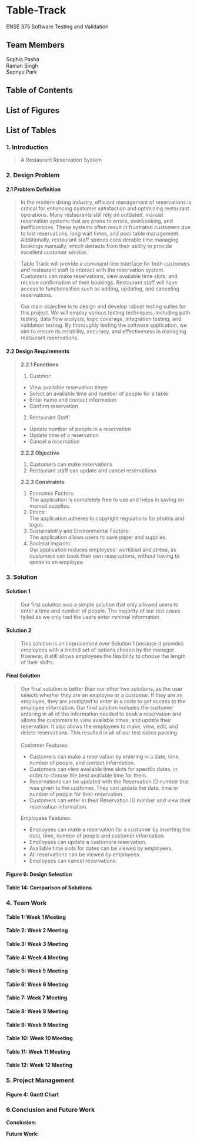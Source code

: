 
# Table-Track
ENSE 375 Software Testing and Validation


## Team Members
Sophia Pasha <br />
Raman Singh <br />
Seonyu Park <br />


## Table of Contents



## List of Figures


## List of Tables
 

### 1. Introduction <br />
> A Restaurant Reservation System<br />
>
> 
### 2. Design Problem
#### 2.1 Problem Definition <br />
> In the modern dining industry, efficient management of reservations is critical for enhancing customer satisfaction and optimizing restaurant operations. Many restaurants still rely on outdated, manual reservation systems that are prone to errors, overbooking, and inefficiencies. These systems often result in frustrated customers due to lost reservations, long wait times, and poor table management. Additionally, restaurant staff spends considerable time managing bookings manually, which detracts from their ability to provide excellent customer service.

> Table Track will provide a command-line interface for both customers and restaurant staff to interact with the reservation system. Customers can make reservations, view available time slots, and receive confirmation of their bookings. Restaurant staff will have access to functionalities such as adding, updating, and canceling reservations.

> Our main objective is to design and develop robust testing suites for this project. We will employ various testing techniques, including path testing, data flow analysis, logic coverage, integration testing, and validation testing. By thoroughly testing the software application, we aim to ensure its reliability, accuracy, and effectiveness in managing restaurant reservations.<br />

#### 2.2 Design Requirements <br />
> **2.2.1 Functions** <br />
> 1. Custmor:<br />
> - View available reservation times
> - Select an available time and number of people for a table
> - Enter name and contact information
> - Confirm reservation
>
> 2. Restaurant Staff:<br />
> - Update number of people in a reservation
> - Update time of a reservation
> - Cancel a reservation
>
> 
> **2.2.2 Objective** <br />
> 1. Customers can make reservations <br />
> 2. Restaurant staff can update and cancel reservatiosn <br />
>
> **2.2.3 Constraints** <br />
> 1. Economic Factors:<br />
> The application is completely free to use and helps in saving on manual supplies. <br />
> 2. Ethics: <br />
> The application adheres to copyright regulations for photos and logos. <br />
> 3. Sustainability and Environmental Factors: <br />
> The application allows users to save paper and supplies.<br />
> 4. Societal Impacts: <br />
> Our application reduces employees' workload and stress, as customers can book their own reservations, without having to speak to an employee. <br />

### 3. Solution
#### Solution 1<br />
> Our first solution was a simple solution that only allowed users to enter a time and number of people. The majority of our test cases failed as we only had the users enter minimal information.<br />
>
> 
#### Solution 2 <br />
> This solution is an improvement over Solution 1 because it provides employees with a limited set of options chosen by the manager. However, it still allows employees the flexibility to choose the length of their shifts.<br />
>
> 
#### Final Solution <br />
>  Our final solution is better than our other two solutions, as the user selects whether they are an employee or a customer. If they are an employee, they are prompted to enter in a code to get access to the employee information. Our final solution includes the customer entering in all of the information needed to book a reservation and allows the customers to view available times, and update their reservation. It also allows the employees to make, view, edit, and delete reservations. This resulted in all of our test cases passing. <br />
> <br />
> Customer Features: <br />
> - Customers can make a reservation by entering in a date, time, number of people, and contact information. <br />
> - Customers can view available time slots for specific dates, in order to choose the best available time for them. <br />
> - Reservations can be updated with the Reservation ID number that was given to the customer. They can update the date, time or number of people for their reservation. <br />
> - Customers can enter in their Reservation ID number and view their reservation information. <br />
>
> Employees Features: <br />
> - Employees can make a reservation for a customer by inserting the date, time, number of people and customer information. <br />
> - Employees can update a customers reservation. <br />
> - Available time slots for dates can be viewed by employees. <br />
> - All reservations can be viewed by employees. <br />
> - Employees can cancel reservations. <br />

#### Figure 6: Design Selection <br  />

#### Table 14: Comparison of Solutions


### 4. Team Work
#### Table 1: Week 1 Meeting 

#### Table 2: Week 2 Meeting

#### Table 3: Week 3 Meeting

#### Table 4: Week 4 Meeting

#### Table 5: Week 5 Meeting

#### Table 6: Week 6 Meeting

#### Table 7: Week 7 Meeting

#### Table 8: Week 8 Meeting
 
#### Table 9: Week 9 Meeting

#### Table 10: Week 10 Meeting

#### Table 11: Week 11 Meeting
 
#### Table 12: Week 12 Meeting

### 5. Project Management
#### Figure 4: Gantt Chart


### 6.Conclusion and Future Work
**Conclusion:** <br />

**Future Work:** <br />

